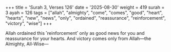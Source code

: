 +++
title = 'Surah 3, Verses 126'
date = '2025-08-30'
weight = 419
surah = 3
ayah = 126
tags = ["allah", "almighty", "come", "comes", "good", "heart", "hearts", "new", "news", "only", "ordained", "reassurance", "reinforcement", "victory", "wise"]
+++

Allah ordained this ˹reinforcement˺ only as good news for you and reassurance for your hearts. And victory comes only from Allah—the Almighty, All-Wise—